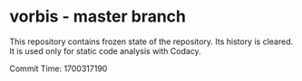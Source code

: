 # vorbis - master branch

This repository contains frozen state of the repository.
Its history is cleared. It is used only for static code
analysis with Codacy.

Commit Time: 1700317190